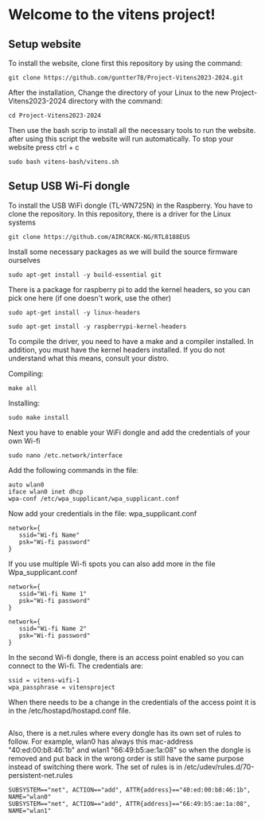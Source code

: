 # Welcome to the vitens project!

## Setup website
To install the website, clone first this repository by using the command:
```
git clone https://github.com/guntter78/Project-Vitens2023-2024.git
```
After the installation, Change the directory of your Linux to the new Project-Vitens2023-2024 directory with the command:
```
cd Project-Vitens2023-2024
```
Then use the bash scrip to install all the necessary tools to run the website.
after using this script the website will run automatically. To stop your website press ctrl + c
```
sudo bash vitens-bash/vitens.sh
```

## Setup USB Wi-Fi dongle
To install the USB WiFi dongle (TL-WN725N) in the Raspberry. You have to clone the repository.
In this repository, there is a driver for the Linux systems
```
git clone https://github.com/AIRCRACK-NG/RTL8188EUS
```

Install some necessary packages as we will build the source firmware ourselves
```
sudo apt-get install -y build-essential git
```

There is a package for raspberry pi to add the kernel headers, so you can pick one here (if one doesn't work, use the other)
```
sudo apt-get install -y linux-headers
```
```
sudo apt-get install -y raspberrypi-kernel-headers
```

To compile the driver, you need to have a make and a compiler installed. In addition, you must have the kernel headers installed. If you do not understand what this means, consult your distro.

Compiling:
```
make all
```

Installing:
```
sudo make install
```

Next you have to enable your WiFi dongle and add the credentials of your own Wi-fi
```
sudo nano /etc.network/interface
```

Add the following commands in the file:
```
auto wlan0
iface wlan0 inet dhcp
wpa-conf /etc/wpa_supplicant/wpa_supplicant.conf
```

Now add your credentials in the file: wpa_supplicant.conf
```
network={
   ssid="Wi-fi Name"
   psk="Wi-fi password"
}
```

If you use multiple Wi-fi spots you can also add more in the file Wpa_supplicant.conf
```
network={
   ssid="Wi-fi Name 1"
   psk="Wi-fi password"
}

network={
   ssid="Wi-fi Name 2"
   psk="Wi-fi password"
}
```

In the second Wi-fi dongle, there is an access point enabled so you can connect to the Wi-fi.
The credentials are:
```
ssid = vitens-wifi-1
wpa_passphrase = vitensproject
```

When there needs to be a change in the credentials of the access point it is in the /etc/hostapd/hostapd.conf file. 
```
```
Also, there is a net.rules where every dongle has its own set of rules to follow.
For example, wlan0 has always this mac-address "40:ed:00:b8:46:1b" and wlan1 "66:49:b5:ae:1a:08" so when the dongle is removed and put back in the wrong order is still have the same purpose instead of switching there work.
The set of rules is in  /etc/udev/rules.d/70-persistent-net.rules     
```
SUBSYSTEM=="net", ACTION=="add", ATTR{address}=="40:ed:00:b8:46:1b", NAME="wlan0"
SUBSYSTEM=="net", ACTION=="add", ATTR{address}=="66:49:b5:ae:1a:08", NAME="wlan1"
```



